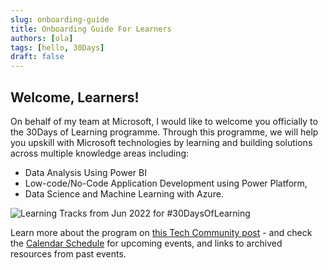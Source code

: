 ```yaml
---
slug: onboarding-guide
title: Onboarding Guide For Learners
authors: [ola]
tags: [hello, 30Days]
draft: false
---
```



<head>
  <meta name="twitter:url" content="https://microsoft.github.io/30DaysOf/blog/onboarding-guide" />
  <meta name="twitter:title" content="Onboarding Guide For Learners" />
  <meta name="twitter:description" content="Join us for #30DaysOfLearning initiatives that take you from fundamental concepts to functional code to cloud deployment!" />
  <meta name="twitter:image" content="https://microsoft.github.io/30DaysOf/img/logo.svg" />
  <meta name="twitter:card" content="summary_large_image" />
  <meta name="twitter:creator" content="@nitya" />
  <meta name="twitter:site" content="@AzureAdvocates" /> 
  <link rel="canonical" href="soft.com/t5/educator-developer-blog/onboarding-guide-for-30days-of-learning-participants/ba-p/3485136" />
</head>


## Welcome, Learners!

On behalf of my team at Microsoft, I would like to welcome you officially to the 30Days of Learning programme. Through this programme, we will help you upskill with Microsoft technologies by learning and building solutions across multiple knowledge areas including:

* Data Analysis Using Power BI
* Low-code/No-Code Application Development using Power Platform, 
* Data Science and Machine Learning with Azure.

 ![Learning Tracks from Jun 2022 for #30DaysOfLearning](https://techcommunity.microsoft.com/t5/image/serverpage/image-id/378806iDF7EFB7E75155F23/image-size/large?v=v2&px=999)

 Learn more about the program on [this Tech Community post](https://techcommunity.microsoft.com/t5/educator-developer-blog/onboarding-guide-for-30days-of-learning-participants/ba-p/3485136) - and check the [Calendar Schedule](/calendar) for upcoming events, and links to archived resources from past events.